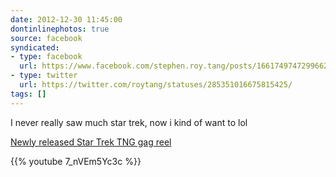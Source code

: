 ```yaml
---
date: 2012-12-30 11:45:00
dontinlinephotos: true
source: facebook
syndicated:
- type: facebook
  url: https://www.facebook.com/stephen.roy.tang/posts/1661749747299662
- type: twitter
  url: https://twitter.com/roytang/statuses/285351016675815425/
tags: []
---
```


I never really saw much star trek, now i kind of want to lol

[Newly released Star Trek TNG gag reel](https://www.youtube.com/watch?v=7_nVEm5Yc3c)



{{% youtube 7_nVEm5Yc3c %}}